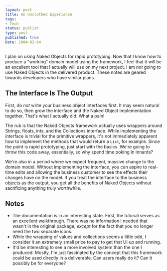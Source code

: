 ```yaml
---
layout: post
title: An Unclothed Experience
tags:
- Tech
status: publish
type: post
published: true
Date: 2004-02-04
---
```

I plan on using Naked Objects for rapid prototyping.  Now that I know how to produce a "working" domain model using the framework, I feel that it will be an excellent tool that I actually will use on my next project.  I am *not* going to use Naked Objects in the delivered product.  These notes are geared towards developers who have similar plans.

## The Interface Is The Output

First, do *not* write your business object interfaces first.  It may seem natural to do so, then grow the interface and the Naked Object implementation together.  That's what I actually did.  What a pain!

The rub is that the Naked Objects framework actually uses wrappers around Strings, floats, ints, and the Collections interface.  While implementing the interface is trivial for the primitive wrappers, it's not immediately apparent how to implement the methods that would return a `List`, for example.  Since the point is rapid prototyping, just start with the basics.  We're going to throw this code away, essentially, so why spend time poking in innards?

We're also in a period where we expect frequent, massive change to the domain model.  Without implementing the interface, you can aspire to real-time edits and allowing the business customer to see the effects their changes have on the model.  If you treat the interface to the business objects as the output, you get all the benefits of Naked Objects without sacrificing anything truly worthwhile.

## Notes


* The documentation is in an interesting state.  First, the tutorial serves as an excellent walkthrough.  There was no information I needed that wasn't in the original package, *except* for the fact that you no longer need the two separate icons.
* While the wrapping of values and collections seems a little odd, I consider it an extremely small price to pay to get that UI up and running.
* It'd be interesting to see a more involved system than the one I produced.  Mostly, I'm just fascinated by the concept that this framework could be used directly in a deliverable.  Can users really do it?  Can it possibly be for everyone?

